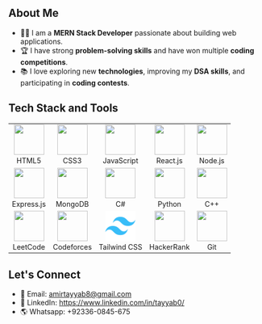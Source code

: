 ## About Me
- 👨‍💻 I am a **MERN Stack Developer** passionate about building web applications.
- 🏆 I have strong **problem-solving skills** and have won multiple **coding competitions**.
- 📚 I love exploring new **technologies**, improving my **DSA skills**, and participating in **coding contests**.

## Tech Stack and Tools  

<div align="center">
<table>
  <tr>
    <td align="center">
      <img src="https://cdn.jsdelivr.net/gh/devicons/devicon/icons/html5/html5-original.svg" width="60" height="60"/>
      <br>HTML5
    </td>
    <td align="center">
      <img src="https://cdn.jsdelivr.net/gh/devicons/devicon/icons/css3/css3-original.svg" width="60" height="60"/>
      <br>CSS3
    </td>
    <td align="center">
      <img src="https://cdn.jsdelivr.net/gh/devicons/devicon/icons/javascript/javascript-original.svg" width="60" height="60"/>
      <br>JavaScript
    </td>
    <td align="center">
      <img src="https://cdn.jsdelivr.net/gh/devicons/devicon/icons/react/react-original.svg" width="60" height="60"/>
      <br>React.js
    </td>
    <td align="center">
      <img src="https://cdn.jsdelivr.net/gh/devicons/devicon/icons/nodejs/nodejs-original.svg" width="60" height="60"/>
      <br>Node.js
    </td>
  </tr>
  <tr>
    <td align="center">
      <img src="https://cdn.jsdelivr.net/gh/devicons/devicon/icons/express/express-original.svg" width="60" height="60"/>
      <br>Express.js
    </td>
    <td align="center">
      <img src="https://cdn.jsdelivr.net/gh/devicons/devicon/icons/mongodb/mongodb-original.svg" width="60" height="60"/>
      <br>MongoDB
    </td>
    <td align="center">
      <img src="https://cdn.jsdelivr.net/gh/devicons/devicon/icons/csharp/csharp-original.svg" width="60" height="60"/>
      <br>C#
    </td>
    <td align="center">
      <img src="https://cdn.jsdelivr.net/gh/devicons/devicon/icons/python/python-original.svg" width="60" height="60"/>
      <br>Python
    </td>
    <td align="center">
      <img src="https://cdn.jsdelivr.net/gh/devicons/devicon/icons/cplusplus/cplusplus-original.svg" width="60" height="60"/>
      <br>C++
    </td>
  </tr>
  <tr>
    <td align="center">
      <img src="https://upload.wikimedia.org/wikipedia/commons/1/19/LeetCode_logo_black.png" width="60" height="60"/>
      <br>LeetCode
    </td>
    <td align="center">
      <img src="https://upload.wikimedia.org/wikipedia/commons/6/65/Codeforces_logo.png" width="60" height="60"/>
      <br>Codeforces
    </td>
    <td align="center">
      <img src="https://raw.githubusercontent.com/devicons/devicon/master/icons/tailwindcss/tailwindcss-original.svg" width="60" height="60"/>
      <br>Tailwind CSS
    </td>
    <td align="center">
      <img src="https://upload.wikimedia.org/wikipedia/commons/6/6a/Hackerrank_meaningful_logo.png" width="60" height="60"/>
      <br>HackerRank
    </td>
    <td align="center">
      <img src="https://cdn.jsdelivr.net/gh/devicons/devicon/icons/git/git-original.svg" width="60" height="60"/>
      <br>Git
    </td>
  </tr>
</table>
</div>



## Let's Connect
- 📧 Email: amirtayyab8@gmail.com
- 💼 LinkedIn: https://www.linkedin.com/in/tayyab0/
- 🌎 Whatsapp: +92336-0845-675  
